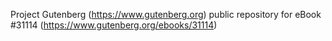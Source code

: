 Project Gutenberg (https://www.gutenberg.org) public repository for eBook #31114 (https://www.gutenberg.org/ebooks/31114)
